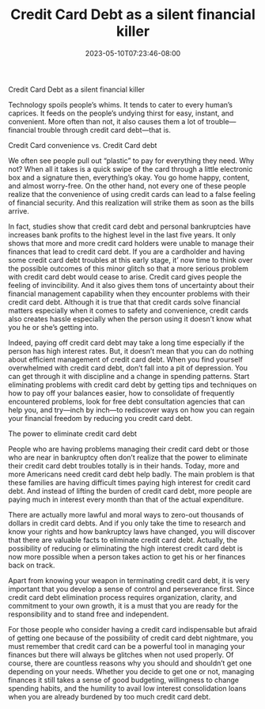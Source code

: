 ﻿---
title: "Credit Card Debt as a silent financial killer"
date: 2023-05-10T07:23:46-08:00
description: "Credit Card Tips for Web Success"
featured_image: "/images/Credit Card.jpg"
tags: ["Credit Card"]
---

Credit Card Debt as a silent financial killer

Technology spoils people’s whims. It tends to cater to every human’s caprices. It feeds on the people’s undying thirst for easy, instant, and convenient. More often than not, it also causes them a lot of trouble—financial trouble through credit card debt—that is. 

Credit Card convenience vs. Credit Card debt

We often see people pull out “plastic” to pay for everything they need. Why not? When all it takes is a quick swipe of the card through a little electronic box and a signature then, everything’s okay. You go home happy, content, and almost worry-free. On the other hand, not every one of these people realize that the convenience of using credit cards can lead to a false feeling of financial security. And this realization will strike them as soon as the bills arrive. 

In fact, studies show that credit card debt and personal bankruptcies have increases bank profits to the highest level in the last five years. It only shows that more and more credit card holders were unable to manage their finances that lead to credit card debt. If you are a cardholder and having some credit card debt troubles at this early stage, it’ now time to think over the possible outcomes of this minor glitch so that a more serious problem with credit card debt would cease to arise. 
Credit card gives people the feeling of invincibility. And it also gives them tons of uncertainty about their financial management capability when they encounter problems with their credit card debt. Although it is true that that credit cards solve financial matters especially when it comes to safety and convenience, credit cards also creates hassle especially when the person using it doesn’t know what you he or she’s getting into. 

Indeed, paying off credit card debt may take a long time especially if the person has high interest rates. But, it doesn’t mean that you can do nothing about efficient management of credit card debt. When you find yourself overwhelmed with credit card debt, don’t fall into a pit of depression. You can get through it with discipline and a change in spending patterns. Start eliminating problems with credit card debt by getting tips and techniques on how to pay off your balances easier, how to consolidate of frequently encountered problems, look for free debt consultation agencies that can help you, and try—inch by inch—to rediscover ways on how you can regain your financial freedom by reducing you credit card debt.

The power to eliminate credit card debt 

People who are having problems managing their credit card debt or those who are near in bankruptcy often don’t realize that the power to eliminate their credit card debt troubles totally is in their hands. Today, more and more Americans need credit card debt help badly. The main problem is that these families are having difficult times paying high interest for credit card debt. And instead of lifting the burden of credit card debt, more people are paying much in interest every month than that of the actual expenditure. 

There are actually more lawful and moral ways to zero-out thousands of dollars in credit card debts. And if you only take the time to research and know your rights and how bankruptcy laws have changed, you will discover that there are valuable facts to eliminate credit card debt. Actually, the possibility of reducing or eliminating the high interest credit card debt is now more possible when a person takes action to get his or her finances back on track. 

Apart from knowing your weapon in terminating credit card debt, it is very important that you develop a sense of control and perseverance first. Since credit card debt elimination process requires organization, clarity, and commitment to your own growth, it is a must that you are ready for the responsibility and to stand free and independent. 

For those people who consider having a credit card indispensable but afraid of getting one because of the possibility of credit card debt nightmare, you must remember that credit card can be a powerful tool in managing your finances but there will always be glitches when not used properly. Of course, there are countless reasons why you should and shouldn’t get one depending on your needs. Whether you decide to get one or not, managing finances it still takes a sense of good budgeting, willingness to change spending habits, and the humility to avail low interest consolidation loans when you are already burdened by too much credit card debt. 




